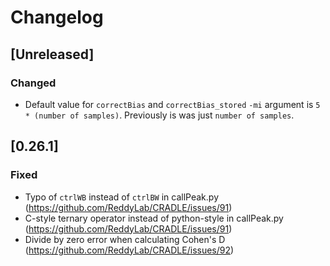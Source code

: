 # Changelog

## [Unreleased]

### Changed

- Default value for `correctBias` and `correctBias_stored` `-mi` argument is `5 * (number of samples)`. Previously is was just `number of samples`.

## [0.26.1]

### Fixed

- Typo of `ctrlWB` instead of `ctrlBW` in callPeak.py (https://github.com/ReddyLab/CRADLE/issues/91)
- C-style ternary operator instead of python-style in callPeak.py (https://github.com/ReddyLab/CRADLE/issues/91)
- Divide by zero error when calculating Cohen's D (https://github.com/ReddyLab/CRADLE/issues/92)
